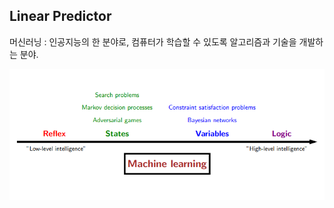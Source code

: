 ## Linear Predictor

머신러닝 : 인공지능의 한 분야로, 컴퓨터가 학습할 수 있도록 알고리즘과 기술을 개발하는 분야.

<img src=./image/Machine_Learning.png>





<!--stackedit_data:
eyJoaXN0b3J5IjpbMTg1MzUyMjQwOSwtMjA4ODc0NjYxMl19
-->